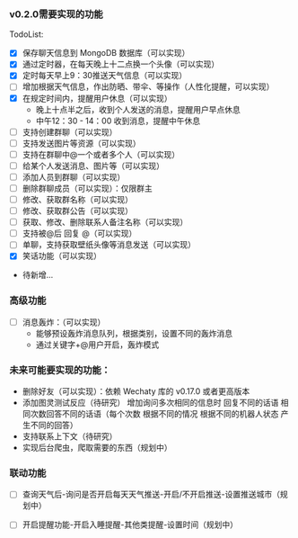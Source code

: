 ### v0.2.0需要实现的功能

TodoList:

- [x] 保存聊天信息到 MongoDB 数据库（可以实现）
- [x] 通过定时器，在每天晚上十二点换一个头像（可以实现）
- [x] 定时每天早上9：30推送天气信息（可以实现）
- [ ] 增加根据天气信息，作出防晒、带伞、等操作（人性化提醒，可以实现）
- [x] 在规定时间内，提醒用户休息（可以实现）
    - 晚上十点半之后，收到个人发送的消息，提醒用户早点休息
    - 中午12：30 - 14：00 收到消息，提醒中午休息
- [ ] 支持创建群聊（可以实现）
- [ ] 支持发送图片等资源（可以实现）
- [ ] 支持在群聊中@一个或者多个人（可以实现）
- [ ] 给某个人发送消息、图片等（可以实现）
- [ ] 添加人员到群聊（可以实现）
- [ ] 删除群聊成员（可以实现）：仅限群主
- [ ] 修改、获取群名称（可以实现）
- [ ] 修改、获取群公告（可以实现）
- [ ] 获取、修改、删除联系人备注名称（可以实现）
- [ ] 支持被@后 回复 @（可以实现）
- [ ] 单聊，支持获取壁纸头像等消息发送（可以实现）
- [x] 笑话功能（可以实现）
- 待新增...

### 高级功能

- [ ] 消息轰炸：（可以实现）
    - 能够预设轰炸消息队列，根据类别，设置不同的轰炸消息
    - 通过关键字+@用户开启，轰炸模式

### 未来可能要实现的功能：

- 删除好友（可以实现）：依赖 Wechaty 库的 v0.17.0 或者更高版本
- 添加图灵测试反应（待研究）
    增加询问多次相同的信息时 回复不同的话语
    相同次数回答不同的话语（每个次数 根据不同的情况 根据不同的机器人状态 产生不同的回答）
- 支持联系上下文（待研究）
- 实现后台爬虫，爬取需要的东西（规划中）


### 联动功能

- [ ] 查询天气后-询问是否开启每天天气推送-开启/不开启推送-设置推送城市（规划中）
- [ ] 开启提醒功能-开启入睡提醒-其他类提醒-设置时间（规划中）



